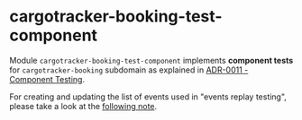 # cargotracker-booking-test-component

Module `cargotracker-booking-test-component` implements **component tests** for `cargotracker-booking` subdomain as explained in
[ADR-0011 - Component Testing](../../../../../support/documentation/adr/content/0011-component-testing.md).

For creating and updating the list of events used in "events replay testing", please take a look at the [following note](../../../../../support/documentation/note/eventListForReplayPreparation.md).
